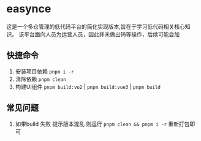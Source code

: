 # easynce

这是一个多仓管理的低代码平台的简化实现版本,旨在于学习低代码相关核心知识。 该平台面向人员为运营人员，因此并未做出码等操作，后续可能会加

## 快捷命令

1. 安装项目依赖 `pnpm i -r`
2. 清除依赖 `pnpm clean`
3. 构建UI组件 `pnpm build:vu2` | `pnpm build:vue3`  | `pnpm build`

## 常见问题

1. 如果build 失败 提示版本混乱 则运行 `pnpm clean && pnpm i -r` 重新打包即可

